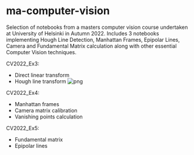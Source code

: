 # ma-computer-vision
Selection of notebooks from a masters computer vision course undertaken at University of Helsinki in Autumn 2022. Includes 3 notebooks implementing Hough Line Detection, Manhattan Frames, Epipolar Lines, Camera and Fundamental Matrix calculation along with other essential Computer Vision techniques. 

CV2022_Ex3:
- Direct linear transform
- Hough line transform
![png](CV2022_Ex3/output_8_1.png)

  
CV2022_Ex4:
- Manhattan frames
- Camera matrix calibration
- Vanishing points calculation 
  
CV2022_Ex5:
- Fundamental matrix
- Epipolar lines
